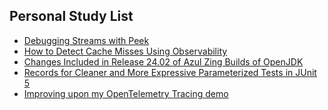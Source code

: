 ## Personal Study List
<!-- BLOG-POST-LIST:START -->
- [Debugging Streams with Peek](https://foojay.io/today/debugging-streams-with-peek/)
- [How to Detect Cache Misses Using Observability](https://foojay.io/today/how-to-detect-cache-misses-using-observability/)
- [Changes Included in Release 24.02 of Azul Zing Builds of OpenJDK](https://foojay.io/today/changes-included-in-release-24-02-of-azul-zing-builds-of-openjdk/)
- [Records for Cleaner and More Expressive Parameterized Tests in JUnit 5](https://foojay.io/today/records-for-cleaner-and-more-expressive-parameterized-tests-in-junit-5/)
- [Improving upon my OpenTelemetry Tracing demo](https://foojay.io/today/improving-upon-my-opentelemetry-tracing-demo/)
<!-- BLOG-POST-LIST:END -->  
